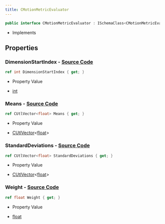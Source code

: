 ```yaml
---
title: CMotionMetricEvaluator
---
```


```csharp
public interface CMotionMetricEvaluator : ISchemaClass<CMotionMetricEvaluator>, ISchemaField, ISchemaClass, INativeHandle
```

- Implements

## Properties

### **DimensionStartIndex** - [Source Code](https://github.com/swiftly-solution/swiftlys2/blob/main/managed/src/SwiftlyS2.Generated/Schemas/Interfaces/CMotionMetricEvaluator.cs#L22)

```csharp
ref int DimensionStartIndex { get; }
```

- Property Value

- [int](https://learn.microsoft.com/dotnet/api/system.int32)

### **Means** - [Source Code](https://github.com/swiftly-solution/swiftlys2/blob/main/managed/src/SwiftlyS2.Generated/Schemas/Interfaces/CMotionMetricEvaluator.cs#L16)

```csharp
ref CUtlVector<float> Means { get; }
```

- Property Value

- [CUtlVector](/docs/api/-1)<[float](https://learn.microsoft.com/dotnet/api/system.single)>

### **StandardDeviations** - [Source Code](https://github.com/swiftly-solution/swiftlys2/blob/main/managed/src/SwiftlyS2.Generated/Schemas/Interfaces/CMotionMetricEvaluator.cs#L18)

```csharp
ref CUtlVector<float> StandardDeviations { get; }
```

- Property Value

- [CUtlVector](/docs/api/-1)<[float](https://learn.microsoft.com/dotnet/api/system.single)>

### **Weight** - [Source Code](https://github.com/swiftly-solution/swiftlys2/blob/main/managed/src/SwiftlyS2.Generated/Schemas/Interfaces/CMotionMetricEvaluator.cs#L20)

```csharp
ref float Weight { get; }
```

- Property Value

- [float](https://learn.microsoft.com/dotnet/api/system.single)

